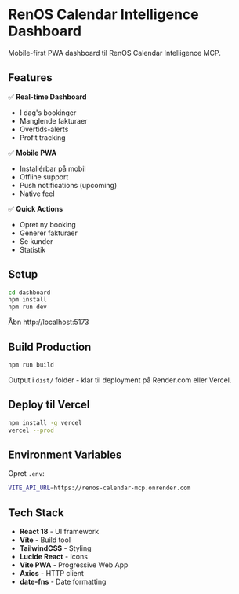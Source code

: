 # RenOS Calendar Intelligence Dashboard

Mobile-first PWA dashboard til RenOS Calendar Intelligence MCP.

## Features

✅ **Real-time Dashboard**
- I dag's bookinger
- Manglende fakturaer
- Overtids-alerts
- Profit tracking

✅ **Mobile PWA**
- Installérbar på mobil
- Offline support
- Push notifications (upcoming)
- Native feel

✅ **Quick Actions**
- Opret ny booking
- Generer fakturaer
- Se kunder
- Statistik

## Setup

```bash
cd dashboard
npm install
npm run dev
```

Åbn http://localhost:5173

## Build Production

```bash
npm run build
```

Output i `dist/` folder - klar til deployment på Render.com eller Vercel.

## Deploy til Vercel

```bash
npm install -g vercel
vercel --prod
```

## Environment Variables

Opret `.env`:

```bash
VITE_API_URL=https://renos-calendar-mcp.onrender.com
```

## Tech Stack

- **React 18** - UI framework
- **Vite** - Build tool
- **TailwindCSS** - Styling
- **Lucide React** - Icons
- **Vite PWA** - Progressive Web App
- **Axios** - HTTP client
- **date-fns** - Date formatting

